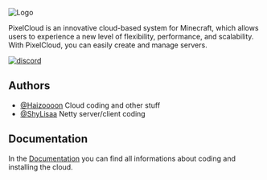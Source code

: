 
![Logo](https://haizon.de/pixelcloud_banner.png)

PixelCloud is an innovative cloud-based system for Minecraft, which allows users to experience a new level of flexibility, performance, and scalability. With PixelCloud, you can easily create and manage servers.

[![discord](https://img.shields.io/badge/discord-black?style=for-the-badge&logo=discord)](https://discord.gg/x2J8gpfSA4)


## Authors

- [@Haizoooon](https://www.github.com/Haizoooon) Cloud coding and other stuff
- [@ShyLisaa](https://www.github.com/ShyLisaa) Netty server/client coding

## Documentation

In the [Documentation](https://cloud.haizon.de) you can find all informations about coding and installing the cloud.
